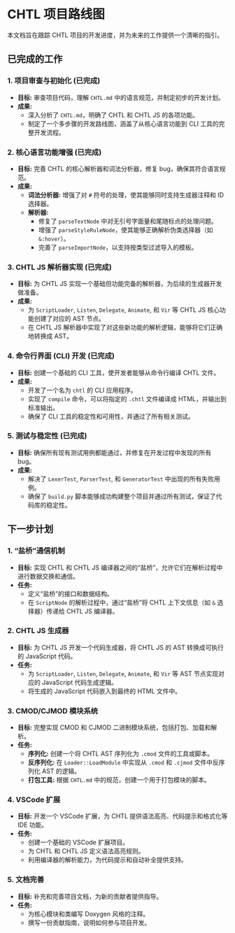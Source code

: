 # CHTL 项目路线图

本文档旨在跟踪 CHTL 项目的开发进度，并为未来的工作提供一个清晰的指引。

## 已完成的工作

### 1. 项目审查与初始化 (已完成)
- **目标:** 审查项目代码，理解 `CHTL.md` 中的语言规范，并制定初步的开发计划。
- **成果:**
    - 深入分析了 `CHTL.md`，明确了 CHTL 和 CHTL JS 的各项功能。
    - 制定了一个多步骤的开发路线图，涵盖了从核心语言功能到 CLI 工具的完整开发流程。

### 2. 核心语言功能增强 (已完成)
- **目标:** 完善 CHTL 的核心解析器和词法分析器，修复 bug，确保其符合语言规范。
- **成果:**
    - **词法分析器:** 增强了对 `#` 符号的处理，使其能够同时支持生成器注释和 ID 选择器。
    - **解析器:**
        - 修复了 `parseTextNode` 中对无引号字面量和尾随标点的处理问题。
        - 增强了 `parseStyleRuleNode`，使其能够正确解析伪类选择器（如 `&:hover`）。
        - 完善了 `parseImportNode`，以支持按类型过滤导入的模板。

### 3. CHTL JS 解析器实现 (已完成)
- **目标:** 为 CHTL JS 实现一个基础但功能完备的解析器，为后续的生成器开发做准备。
- **成果:**
    - 为 `ScriptLoader`, `Listen`, `Delegate`, `Animate`, 和 `Vir` 等 CHTL JS 核心功能创建了对应的 AST 节点。
    - 在 CHTL JS 解析器中实现了对这些新功能的解析逻辑，能够将它们正确地转换成 AST。

### 4. 命令行界面 (CLI) 开发 (已完成)
- **目标:** 创建一个基础的 CLI 工具，使开发者能够从命令行编译 CHTL 文件。
- **成果:**
    - 开发了一个名为 `chtl` 的 CLI 应用程序。
    - 实现了 `compile` 命令，可以将指定的 `.chtl` 文件编译成 HTML，并输出到标准输出。
    - 确保了 CLI 工具的稳定性和可用性，并通过了所有相关测试。

### 5. 测试与稳定性 (已完成)
- **目标:** 确保所有现有测试用例都能通过，并修复在开发过程中发现的所有 bug。
- **成果:**
    - 解决了 `LexerTest`, `ParserTest`, 和 `GeneratorTest` 中出现的所有失败用例。
    - 确保了 `build.py` 脚本能够成功构建整个项目并通过所有测试，保证了代码库的稳定性。

## 下一步计划

### 1. “盐桥”通信机制
- **目标:** 实现 CHTL 和 CHTL JS 编译器之间的“盐桥”，允许它们在解析过程中进行数据交换和通信。
- **任务:**
    - 定义“盐桥”的接口和数据结构。
    - 在 `ScriptNode` 的解析过程中，通过“盐桥”将 CHTL 上下文信息（如 `&` 选择器）传递给 CHTL JS 编译器。

### 2. CHTL JS 生成器
- **目标:** 为 CHTL JS 开发一个代码生成器，将 CHTL JS 的 AST 转换成可执行的 JavaScript 代码。
- **任务:**
    - 为 `ScriptLoader`, `Listen`, `Delegate`, `Animate`, 和 `Vir` 等 AST 节点实现对应的 JavaScript 代码生成逻辑。
    - 将生成的 JavaScript 代码嵌入到最终的 HTML 文件中。

### 3. CMOD/CJMOD 模块系统
- **目标:** 完整实现 CMOD 和 CJMOD 二进制模块系统，包括打包、加载和解析。
- **任务:**
    - **序列化:** 创建一个将 CHTL AST 序列化为 `.cmod` 文件的工具或脚本。
    - **反序列化:** 在 `Loader::LoadModule` 中实现从 `.cmod` 和 `.cjmod` 文件中反序列化 AST 的逻辑。
    - **打包工具:** 根据 `CHTL.md` 中的规范，创建一个用于打包模块的脚本。

### 4. VSCode 扩展
- **目标:** 开发一个 VSCode 扩展，为 CHTL 提供语法高亮、代码提示和格式化等 IDE 功能。
- **任务:**
    - 创建一个基础的 VSCode 扩展项目。
    - 为 CHTL 和 CHTL JS 定义语法高亮规则。
    - 利用编译器的解析能力，为代码提示和自动补全提供支持。

### 5. 文档完善
- **目标:** 补充和完善项目文档，为新的贡献者提供指导。
- **任务:**
    - 为核心模块和类编写 Doxygen 风格的注释。
    - 撰写一份贡献指南，说明如何参与项目开发。
